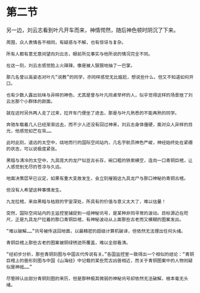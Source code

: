 # 第二节

另一边，刘云志看到叶凡开车而来，神情愕然，随后神色顿时阴沉了下来。

    周围，众人表情各不相同，有疑惑与不解，也有惊讶与复杂。

    所有人都有意无意间望向刘云志，眼前所见事实与他所说的情况完全不同。

    在这一刻，刘云志感觉脸上火辣辣，像是被人狠狠地抽了一巴掌。

    那几名曾以高姿态对叶凡“说教”的同学，亦同样感觉无比尴尬，想说些什么，但又不知道如何开口。

    也有少数人露出玩味与异样的神色，尤其是曾与叶凡同桌举杯的人，似乎觉得这样的场景挫了刘云志那个小群体的颜面。

    就在这时另外两人走了过来，拉开车门便坐了进去，那是与叶凡熟悉的不能再熟的同学。

    奔驰车载着几人已经渐渐远去，而不少人还没有回过神来，刘云志身体僵硬，面对众人异样的目光，他感觉如芒在背……

    此时此刻，遥远的太空中，绕地而行的国际空间站内，几名宇航员神色严峻，神经始终处在紧绷的状态，可以说极度紧张。

    黑暗与清冷的太空中，九具庞大的龙尸似亘古长存，碗口粗的铁索横空，连向一口青铜巨棺，让人感觉到无尽的苍凉与久远。

    地面决策层早已议定，如果有重大变故发生，会立刻摧毁这九具龙尸与那口神秘的青铜古棺。

    但没有人希望这种事情发生。

    九龙拉棺，来自黑暗与枯寂的宇宙深处，所具有的价值与意义太大了，难以估量！

    突然，国际空间站内的主监控室捕捉到一组神秘讯号，是某种非同寻常的波动。目标源近在咫尺，正是九具龙尸拉着的那口青铜巨棺，有神秘波动从上面那些古老而又模糊的图案发出。

    “难以破解……”讯号被传送回地面，以最精密的超级计算机破译，但依然无法理出任何头绪。

    青铜巨棺上那些古老的图案被铜绿锈迹所覆盖，难以全部看清。

    “经初步分析，那些青铜刻图与中国古代传说有关。”各国监控室一致得出一个相似的结论：“青铜巨棺上的兽形刻图与中国《山海经》中记载的某些荒古凶兽相近，而关于青铜图案中的人物则疑似是神祗……”

    尽管辨认出部分青铜刻图的来历，但是那种极其微弱的神秘讯号却依然无法破解，根本毫无头绪。